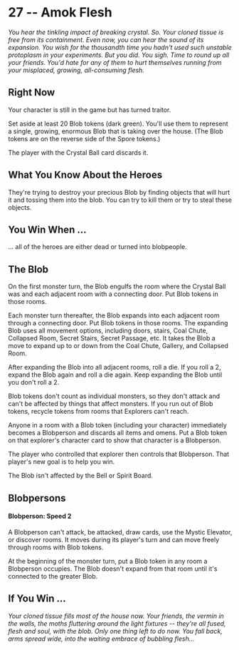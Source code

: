 # 27 -- Amok Flesh

_You hear the tinkling impact of breaking crystal._
_So. Your cloned tissue is free from its containment. Even now, you can hear the sound of its expansion. You wish for the thousandth time you hadn't used such unstable protoplasm in your experiments. But you did. You sigh._
_Time to round up all your friends. You'd hate for any of them to hurt themselves running from your misplaced, growing, all-consuming flesh._

## Right Now

Your character is still in the game but has turned traitor.

Set aside at least 20 Blob tokens (dark green). You'll use them to represent a single, growing, enormous Blob that is taking over the house. (The Blob tokens are on the reverse side of the Spore tokens.)

The player with the Crystal Ball card discards it.

## What You Know About the Heroes

They're trying to destroy your precious Blob by finding objects that will hurt it and tossing them into the blob. You can try to kill them or try to steal these objects.

## You Win When ...

... all of the heroes are either dead or turned into blobpeople.

## The Blob

On the first monster turn, the Blob engulfs the room where the Crystal Ball was and each adjacent room with a connecting door. Put Blob tokens in those rooms.

Each monster turn thereafter, the Blob expands into each adjacent room through a connecting door. Put Blob tokens in those rooms. The expanding Blob uses all movement options, including doors, stairs, Coal Chute, Collapsed Room, Secret Stairs, Secret Passage, etc. It takes the Blob a move to expand up to or down from the Coal Chute, Gallery, and Collapsed Room.

After expanding the Blob into all adjacent rooms, roll a die. If you roll a 2, expand the Blob again and roll a die again. Keep expanding the Blob until you don't roll a 2.

Blob tokens don't count as individual monsters, so they don't attack and can't be affected by things that affect monsters. If you run out of Blob tokens, recycle tokens from rooms that Explorers can't reach.

Anyone in a room with a Blob token (including your character) immediately becomes a Blobperson and discards all items and omens. Put a Blob token on that explorer's character card to show that character is a Blobperson.

The player who controlled that explorer then controls that Blobperson. That player's new goal is to help you win.

The Blob isn't affected by the Bell or Spirit Board.

## Blobpersons

#### Blobperson: Speed 2

A Blobperson can't attack, be attacked, draw cards, use the Mystic Elevator, or discover rooms. It moves during its player's turn and can move freely through rooms with Blob tokens.

At the beginning of the monster turn, put a Blob token in any room a Blobperson occupies. The Blob doesn't expand from that room until it's connected to the greater Blob.

## If You Win ...

_Your cloned tissue fills most of the house now. Your friends, the vermin in the walls, the moths fluttering around the light fixtures -- they're all fused, flesh and soul, with the blob. Only one thing left to do now._
_You fall back, arms spread wide, into the waiting embrace of bubbling flesh..._
